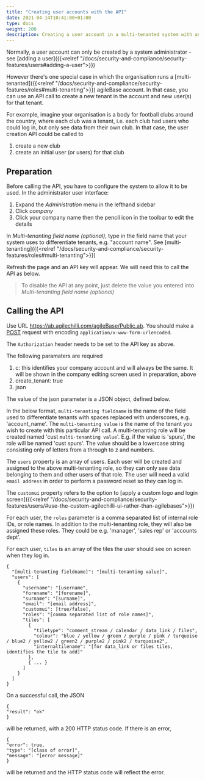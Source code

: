 ```yaml
---
title: "Creating user accounts with the API"
date: 2021-04-14T10:41:00+01:00
type: docs
weight: 200
description: Creating a user account in a multi-tenanted system with an API request
---
```

Normally, a user account can only be created by a system administrator - see [adding a user]({{<relref "/docs/security-and-compliance/security-features/users#adding-a-user">}})

However there's one special case in which the organisation runs a [multi-tenanted]({{<relref "/docs/security-and-compliance/security-features/roles#multi-tenanting">}}) agileBase account. In that case, you can use an API call to create a new tenant in the account and new user(s) for that tenant.

For example, imagine your organisation is a body for football clubs around the country, where each club was a tenant, i.e. each club had users who could log in, but only see data from their own club. In that case, the user creation API could be called to 
1) create a new club
2) create an initial user (or users) for that club

## Preparation
Before calling the API, you have to configure the system to allow it to be used. In the administrator user interface:
1) Expand the _Administration_ menu in the lefthand sidebar
2) Click _company_
3) Click your company name then the pencil icon in the toolbar to edit the details

In *Multi-tenanting field name (optional)*, type in the field name that your system uses to differentiate tenants, e.g. "account name". See [multi-tenanting]({{<relref "/docs/security-and-compliance/security-features/roles#multi-tenanting">}})

Refresh the page and an API key will appear. We will need this to call the API as below.
> To disable the API at any point, just delete the value you entered into *Multi-tenanting field name (optional)*

## Calling the API

Use URL https://ab.agilechilli.com/agileBase/Public.ab. You should make a [POST](https://developer.mozilla.org/en-US/docs/Web/HTTP/Methods/POST) request with encoding `application/x-www-form-urlencoded`.

The `Authorization` header needs to be set to the API key as above.

The following paramaters are required

1. c: this identifies your company account and will always be the same. It will be shown in the company editing screen used in preparation, above
2. create_tenant: true
3. json

The value of the json parameter is a JSON object, defined below.

In the below format, `multi-tenanting fieldname` is the name of the field used to differentiate tenants with spaces replaced with underscores, e.g. 'account_name'. The `multi-tenanting value` is the name of the tenant you wish to create with this particular API call. A multi-tenanting role will be created named 'cust `multi-tenanting value`'. E.g. if the value is 'spurs', the role will be named 'cust spurs'. The value should be a lowercase string consisting only of letters from a through to z and numbers.

The `users` property is an array of users. Each user will be created and assigned to the above multi-tenanting role, so they can only see data belonging to them and other users of that role. The user will need a valid `email address` in order to perform a password reset so they can log in.

The `customui` property refers to the option to [apply a custom logo and login screen]({{<relref "/docs/security-and-compliance/security-features/users/#use-the-custom-agilechilli-ui-rather-than-agilebases">}})

For each user, the `roles` parameter is a comma separated list of internal role IDs, or role names. In addition to the multi-tenanting role, they will also be assigned these roles. They could be e.g. 'manager', 'sales rep' or 'accounts dept'.

For each user, `tiles` is an array of the tiles the user should see on screen when they log in.

```
{
  "[multi-tenanting fieldname]": "[multi-tenanting value]",
  "users": [
    {
      "username": "[username",
      "forename": "[forename]",
      "surname": "[surname]",
      "email": "[email address]",
      "customui": [true/false],
      "roles": "[comma separated list of role names]",
      "tiles": [
        {
          "tiletype": "comment_stream / calendar / data_link / files",
          "colour": "blue / yellow / green / purple / pink / turquoise / blue2 / yellow2 / green2 / purple2 / pink2 / turquoise2",
          "internaltilename": "[for data_link or files tiles, identifies the tile to add]"
        },
        { ... }
      ]
    }
  ]
}
```

On a successful call, the JSON

```
{
"result": "ok"
}
```

will be returned, with a 200 HTTP status code. If there is an error,

```
{
"error": true,
"type": "[class of error]",
"message": "[error message]"
}
```

will be returned and the HTTP status code will reflect the error.